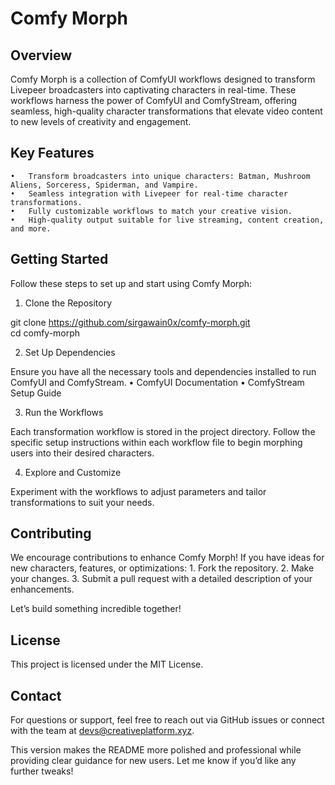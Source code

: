 # Comfy Morph

## Overview

Comfy Morph is a collection of ComfyUI workflows designed to transform Livepeer broadcasters into captivating characters in real-time. These workflows harness the power of ComfyUI and ComfyStream, offering seamless, high-quality character transformations that elevate video content to new levels of creativity and engagement.

## Key Features
	•	Transform broadcasters into unique characters: Batman, Mushroom Aliens, Sorceress, Spiderman, and Vampire.
	•	Seamless integration with Livepeer for real-time character transformations.
	•	Fully customizable workflows to match your creative vision.
	•	High-quality output suitable for live streaming, content creation, and more.

## Getting Started

Follow these steps to set up and start using Comfy Morph:

1. Clone the Repository

git clone https://github.com/sirgawain0x/comfy-morph.git  
cd comfy-morph  

2. Set Up Dependencies

Ensure you have all the necessary tools and dependencies installed to run ComfyUI and ComfyStream.
	•	ComfyUI Documentation
	•	ComfyStream Setup Guide

3. Run the Workflows

Each transformation workflow is stored in the project directory. Follow the specific setup instructions within each workflow file to begin morphing users into their desired characters.

4. Explore and Customize

Experiment with the workflows to adjust parameters and tailor transformations to suit your needs.

## Contributing

We encourage contributions to enhance Comfy Morph! If you have ideas for new characters, features, or optimizations:
	1.	Fork the repository.
	2.	Make your changes.
	3.	Submit a pull request with a detailed description of your enhancements.

Let’s build something incredible together!

## License

This project is licensed under the MIT License.

## Contact

For questions or support, feel free to reach out via GitHub issues or connect with the team at devs@creativeplatform.xyz.

This version makes the README more polished and professional while providing clear guidance for new users. Let me know if you’d like any further tweaks!
